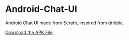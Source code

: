 # Android-Chat-UI
Android Chat UI made from Scrath, inspired from dribble.

<a href="https://github.com/abhishekhugetech/Android-Chat-UI/raw/master/app-debug.apk">Download the APK File </a>
